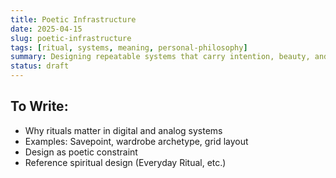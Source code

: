 ```yaml
---
title: Poetic Infrastructure
date: 2025-04-15
slug: poetic-infrastructure
tags: [ritual, systems, meaning, personal-philosophy]
summary: Designing repeatable systems that carry intention, beauty, and autonomy.
status: draft
---
```


## To Write:
- Why rituals matter in digital and analog systems
- Examples: Savepoint, wardrobe archetype, grid layout
- Design as poetic constraint
- Reference spiritual design (Everyday Ritual, etc.)
